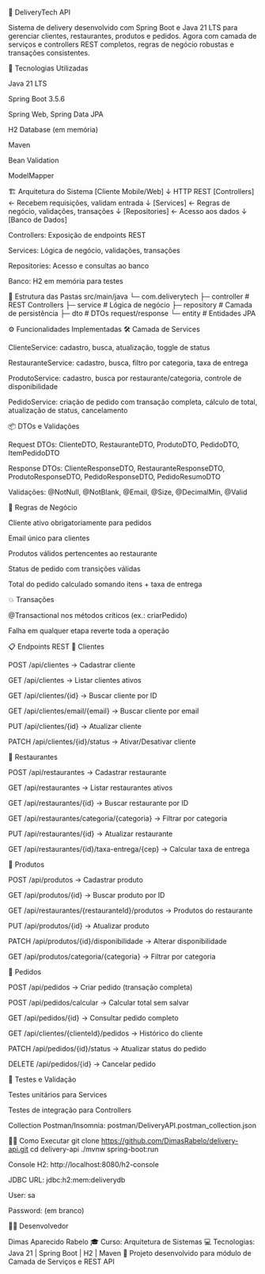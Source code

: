 🍔 DeliveryTech API

Sistema de delivery desenvolvido com Spring Boot e Java 21 LTS para gerenciar clientes, restaurantes, produtos e pedidos.
Agora com camada de serviços e controllers REST completos, regras de negócio robustas e transações consistentes.

🚀 Tecnologias Utilizadas

Java 21 LTS

Spring Boot 3.5.6

Spring Web, Spring Data JPA

H2 Database (em memória)

Maven

Bean Validation

ModelMapper

🏗️ Arquitetura do Sistema
[Cliente Mobile/Web]
        ↓ HTTP REST
[Controllers] ← Recebem requisições, validam entrada
        ↓
[Services] ← Regras de negócio, validações, transações
        ↓
[Repositories] ← Acesso aos dados
        ↓
[Banco de Dados]


Controllers: Exposição de endpoints REST

Services: Lógica de negócio, validações, transações

Repositories: Acesso e consultas ao banco

Banco: H2 em memória para testes

🧩 Estrutura das Pastas
src/main/java
 └─ com.deliverytech
     ├─ controller       # REST Controllers
     ├─ service          # Lógica de negócio
     ├─ repository       # Camada de persistência
     ├─ dto              # DTOs request/response
     └─ entity           # Entidades JPA

⚙️ Funcionalidades Implementadas
🛠️ Camada de Services

ClienteService: cadastro, busca, atualização, toggle de status

RestauranteService: cadastro, busca, filtro por categoria, taxa de entrega

ProdutoService: cadastro, busca por restaurante/categoria, controle de disponibilidade

PedidoService: criação de pedido com transação completa, cálculo de total, atualização de status, cancelamento

📦 DTOs e Validações

Request DTOs: ClienteDTO, RestauranteDTO, ProdutoDTO, PedidoDTO, ItemPedidoDTO

Response DTOs: ClienteResponseDTO, RestauranteResponseDTO, ProdutoResponseDTO, PedidoResponseDTO, PedidoResumoDTO

Validações: @NotNull, @NotBlank, @Email, @Size, @DecimalMin, @Valid

🔄 Regras de Negócio

Cliente ativo obrigatoriamente para pedidos

Email único para clientes

Produtos válidos pertencentes ao restaurante

Status de pedido com transições válidas

Total do pedido calculado somando itens + taxa de entrega

💥 Transações

@Transactional nos métodos críticos (ex.: criarPedido)

Falha em qualquer etapa reverte toda a operação

📋 Endpoints REST
🔹 Clientes

POST /api/clientes → Cadastrar cliente

GET /api/clientes → Listar clientes ativos

GET /api/clientes/{id} → Buscar cliente por ID

GET /api/clientes/email/{email} → Buscar cliente por email

PUT /api/clientes/{id} → Atualizar cliente

PATCH /api/clientes/{id}/status → Ativar/Desativar cliente

🔹 Restaurantes

POST /api/restaurantes → Cadastrar restaurante

GET /api/restaurantes → Listar restaurantes ativos

GET /api/restaurantes/{id} → Buscar restaurante por ID

GET /api/restaurantes/categoria/{categoria} → Filtrar por categoria

PUT /api/restaurantes/{id} → Atualizar restaurante

GET /api/restaurantes/{id}/taxa-entrega/{cep} → Calcular taxa de entrega

🔹 Produtos

POST /api/produtos → Cadastrar produto

GET /api/produtos/{id} → Buscar produto por ID

GET /api/restaurantes/{restauranteId}/produtos → Produtos do restaurante

PUT /api/produtos/{id} → Atualizar produto

PATCH /api/produtos/{id}/disponibilidade → Alterar disponibilidade

GET /api/produtos/categoria/{categoria} → Filtrar por categoria

🔹 Pedidos

POST /api/pedidos → Criar pedido (transação completa)

POST /api/pedidos/calcular → Calcular total sem salvar

GET /api/pedidos/{id} → Consultar pedido completo

GET /api/clientes/{clienteId}/pedidos → Histórico do cliente

PATCH /api/pedidos/{id}/status → Atualizar status do pedido

DELETE /api/pedidos/{id} → Cancelar pedido

🧪 Testes e Validação

Testes unitários para Services

Testes de integração para Controllers

Collection Postman/Insomnia: postman/DeliveryAPI.postman_collection.json

🏃‍♂️ Como Executar
git clone https://github.com/DimasRabelo/delivery-api.git
cd delivery-api
./mvnw spring-boot:run


Console H2: http://localhost:8080/h2-console

JDBC URL: jdbc:h2:mem:deliverydb

User: sa

Password: (em branco)

👨‍💻 Desenvolvedor

Dimas Aparecido Rabelo
🎓 Curso: Arquitetura de Sistemas
💻 Tecnologias: Java 21 | Spring Boot | H2 | Maven
📍 Projeto desenvolvido para módulo de Camada de Serviços e REST API

